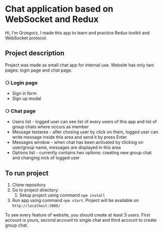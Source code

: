 # Chat application based on WebSocket and Redux

Hi, I'm Grzegorz,
I made this app to learn and practice Redux toolkit and WebSocket protocol.

## Project description

Project was made as small chat app for internal use.
Website has only two pages: login page and chat page.

### ⚆ Login page

<ul>
  <li> Sign in form</li>
  <li> Sign up modal</li>
</ul>

### ⚆ Chat page

<ul>
  <li>Users list - logged user can see list of every users of this app and list of group chats where occurs as member</li>
  <li>Message textarea - after chosing user by click on them, logged user can write message inside this area and send it by press Enter</li>
  <li>Messages window - when chat has been activated by clicking on user/group name, messages are displayed in this area</li>
  <li>Options list - currently contains two options: creating new group chat and changing nick of logged user</li>
</ul>

## To run project

1. Clone repository
2. Go to project directory:
   1. Setup project using command `npm install`
3. Run app using command `npm start`. Project will be available on `http://localhost:3000/`

To see every feature of website,  you should create at least 3 users. First account is yours, second account to single chat and third account to create group chat.

